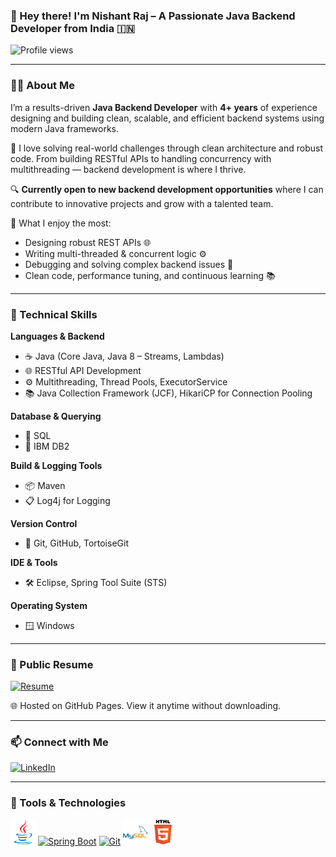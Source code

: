 <h3 align="left">👋 Hey there! I'm Nishant Raj – A Passionate Java Backend Developer from India 🇮🇳</h3>

<p align="left">
  <img src="https://komarev.com/ghpvc/?username=nishantunderstand&label=Profile%20views&color=0e75b6&style=flat" alt="Profile views" />
</p>

---

### 🧑‍💻 About Me

I’m a results-driven **Java Backend Developer** with **4+ years** of experience designing and building clean, scalable, and efficient backend systems using modern Java frameworks.

🚀 I love solving real-world challenges through clean architecture and robust code. From building RESTful APIs to handling concurrency with multithreading — backend development is where I thrive.

🔍 **Currently open to new backend development opportunities** where I can contribute to innovative projects and grow with a talented team.

💬 What I enjoy the most:
- Designing robust REST APIs 🌐  
- Writing multi-threaded & concurrent logic ⚙️  
- Debugging and solving complex backend issues 🐛  
- Clean code, performance tuning, and continuous learning 📚

---

### 🔧 Technical Skills

**Languages & Backend**  
- ☕ Java (Core Java, Java 8 – Streams, Lambdas)  
- 🌐 RESTful API Development  
- ⚙️ Multithreading, Thread Pools, ExecutorService  
- 📚 Java Collection Framework (JCF), HikariCP for Connection Pooling  

**Database & Querying**  
- 🧠 SQL  
- 💾 IBM DB2  

**Build & Logging Tools**  
- 📦 Maven  
- 📋 Log4j for Logging  

**Version Control**  
- 🔁 Git, GitHub, TortoiseGit  

**IDE & Tools**  
- 🛠️ Eclipse, Spring Tool Suite (STS)  

**Operating System**  
- 🪟 Windows  

---

### 📄 Public Resume

[![Resume](https://img.shields.io/badge/View%20My%20Resume-PDF-informational?style=flat&logo=adobeacrobatreader&logoColor=white&color=E60023)](https://nishantunderstand.github.io/nishantunderstand/)

🌐 Hosted on GitHub Pages. View it anytime without downloading.

---

### 📫 Connect with Me

<a href="https://linkedin.com/in/nishantunderstand" target="_blank">
  <img src="https://raw.githubusercontent.com/rahuldkjain/github-profile-readme-generator/master/src/images/icons/Social/linked-in-alt.svg" alt="LinkedIn" width="30" height="30"/>
</a>

---

### 🧰 Tools & Technologies

<p align="left">
  <a href="https://www.java.com" target="_blank"><img src="https://raw.githubusercontent.com/devicons/devicon/master/icons/java/java-original.svg" alt="Java" width="40" height="40"/></a>
  <a href="https://spring.io/" target="_blank"><img src="https://www.vectorlogo.zone/logos/springio/springio-icon.svg" alt="Spring Boot" width="40" height="40"/></a>
  <a href="https://git-scm.com/" target="_blank"><img src="https://www.vectorlogo.zone/logos/git-scm/git-scm-icon.svg" alt="Git" width="40" height="40"/></a>
  <a href="https://www.mysql.com/" target="_blank"><img src="https://raw.githubusercontent.com/devicons/devicon/master/icons/mysql/mysql-original-wordmark.svg" alt="MySQL" width="40" height="40"/></a>
  <a href="https://www.w3.org/html/" target="_blank"><img src="https://raw.githubusercontent.com/devicons/devicon/master/icons/html5/html5-original-wordmark.svg" alt="HTML5" width="40" height="40"/></a>
</p>
